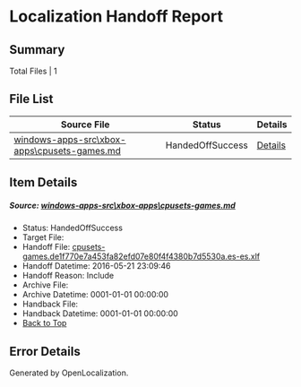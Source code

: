 # <a name='report-top'></a> Localization Handoff Report

## Summary
 Total Files | 1

## File List
 Source File | Status | Details 
 ----------- | ------ | ------- 
 [windows-apps-src\xbox-apps\cpusets-games.md](https://github.com/Microsoft/windows-apps/blob/d8e73b0e1ef1d2cce623cb3db95bbc420906ee1a/windows-apps-src/xbox-apps/cpusets-games.md) | HandedOffSuccess | [Details](#8bbc426a626200f70150869166673a4a409a3cfd3815)

## Item Details
##### <a name='8bbc426a626200f70150869166673a4a409a3cfd3815'></a> Source: [windows-apps-src\xbox-apps\cpusets-games.md](https://github.com/Microsoft/windows-apps/blob/d8e73b0e1ef1d2cce623cb3db95bbc420906ee1a/windows-apps-src/xbox-apps/cpusets-games.md)
* Status: HandedOffSuccess
* Target File: 
* Handoff File: [cpusets-games.de1f770e7a453fa82efd07e80f4f4380b7d5530a.es-es.xlf](https://github.com/Microsoft/WDG.handoff/blob/34b1bb977cffae9486944fcf4f9fb528806a58c4/ol-handoff/Microsoft/windows-apps.es-es/master/cpusets-games.de1f770e7a453fa82efd07e80f4f4380b7d5530a.es-es.xlf)
* Handoff Datetime: 2016-05-21 23:09:46
* Handoff Reason: Include
* Archive File: 
* Archive Datetime: 0001-01-01 00:00:00
* Handback File: 
* Handback Datetime: 0001-01-01 00:00:00
* [Back to Top](#report-top)


## Error Details

Generated by OpenLocalization.
